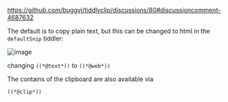 https://github.com/buggyj/tiddlyclip/discussions/80#discussioncomment-4687632

The default is to copy plain text, but this can be changed to html in the `defaultSnip` tiddler:

![image](https://user-images.githubusercontent.com/2855795/212466828-639f1fff-47ca-4bc2-b196-fb11f27536fb.png)

changing `((*@text*))` to `((*@web*))`

The contains of the clipboard are also available via

`((*@clip*))`
